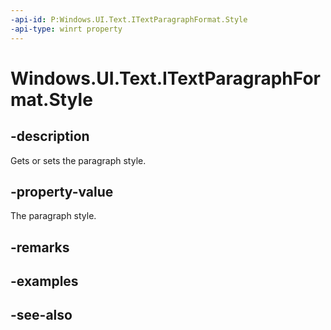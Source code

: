 ```yaml
---
-api-id: P:Windows.UI.Text.ITextParagraphFormat.Style
-api-type: winrt property
---
```


<!-- Property syntax
public Windows.UI.Text.ParagraphStyle Style { get;  set; }
-->

# Windows.UI.Text.ITextParagraphFormat.Style

## -description
Gets or sets the paragraph style.



## -property-value
The paragraph style.

## -remarks

## -examples

## -see-also
